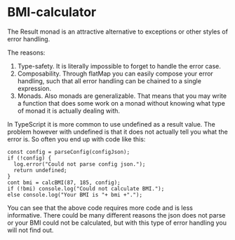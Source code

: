   # BMI-calculator

  The Result monad is an attractive alternative to exceptions or other styles
  of error handling.
  
  The reasons:
  1. Type-safety. It is literally impossible to forget to handle the error case.
  2. Composability. Through flatMap you can easily compose your error handling,
  such that all error handling can be chained to a single expression.
  3. Monads. Also monads are generalizable. That means that you may write a function 
  that does some work on a monad without knowing what type of monad it is actually dealing with.  
  
  In TypeScript it is more common to use undefined as a result value. The problem however 
  with undefined is that it does  not actually tell you what the error is. So often you end 
  up with code like this:
  
  ```
  const config = parseConfig(configJson);
  if (!config) {
    log.error("Could not parse config json.");
    return undefined;
  }
  cont bmi = calcBMI(87, 185, config);
  if (!bmi) console.log("Could not calculate BMI.");
  else console.log("Your BMI is "+ bmi +".");
  ```
  
  You can see that the above code requires more code and is less informative. There could
  be many different reasons the json does not parse or your BMI could not be calculated,
  but with this type of error handling you will not find out.
